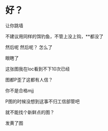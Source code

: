# 好？


让你跳墙

不建议用同样的饵钓鱼，不管上没上钩，**都没了

然后呢 然后呢？ 怎么了

眼瞎了

这张图我在loc看到不下10次已经<img src="static/image/smiley/default/titter.gif" smilieid="9" border="0" alt="" />

图都P歪了这都有人信？

你不是合格mjj<img src="static/image/smiley/default/lol.gif" smilieid="12" border="0" alt="" />

P图的时候没想到这事不归工信部管吧

就不能找个新鲜点的图？<img id="aimg_vOyfo" onclick="zoom(this, this.src, 0, 0, 0)" class="zoom" src="https://cdn.jsdelivr.net/gh/hishis/forum-master/public/images/patch.gif" onmouseover="img_onmouseoverfunc(this)" onload="thumbImg(this)" border="0" alt="" />

发黄了图<img id="aimg_Xn0nN" onclick="zoom(this, this.src, 0, 0, 0)" class="zoom" src="https://cdn.jsdelivr.net/gh/hishis/forum-master/public/images/patch.gif" onmouseover="img_onmouseoverfunc(this)" onload="thumbImg(this)" border="0" alt="" />
